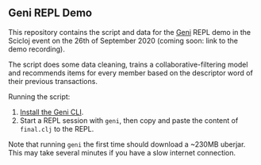 ## Geni REPL Demo

This repository contains the script and data for the [Geni](https://github.com/zero-one-group/geni) REPL demo in the Scicloj event on the 26th of September 2020 (coming soon: link to the demo recording).

The script does some data cleaning, trains a collaborative-filtering model and recommends items for every member based on the descriptor word of their previous transactions.

Running the script:

1. [Install the Geni CLI](https://github.com/zero-one-group/geni#install-geni).
2. Start a REPL session with `geni`, then copy and paste the content of `final.clj` to the REPL.

Note that running `geni` the first time should download a ~230MB uberjar. This may take several minutes if you have a slow internet connection.
